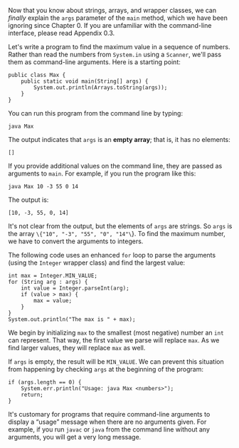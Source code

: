 Now that you know about strings, arrays, and wrapper classes, we can *finally* explain the `args` parameter of the `main` method, which we have been ignoring since Chapter 0.
If you are unfamiliar with the command-line interface, please read Appendix 0.3.

Let's write a program to find the maximum value in a sequence of numbers.
Rather than read the numbers from `System.in` using a `Scanner`, we'll pass them as command-line arguments.
Here is a starting point:

```code
public class Max {
    public static void main(String[] args) {
        System.out.println(Arrays.toString(args));
    }
}
```

You can run this program from the command line by typing:

```code
java Max
```


The output indicates that `args` is an **empty array**; that is, it has no elements:

```code
[]
```

If you provide additional values on the command line, they are passed as arguments to `main`.
For example, if you run the program like this:

```code
java Max 10 -3 55 0 14
```

The output is:

```code
[10, -3, 55, 0, 14]
```

It's not clear from the output, but the elements of `args` are strings.
So `args` is the array `\{"10", "-3", "55", "0", "14"\`}.
To find the maximum number, we have to convert the arguments to integers.

The following code uses an enhanced `for` loop to parse the arguments (using the `Integer` wrapper class) and find the largest value:

```code
int max = Integer.MIN_VALUE;
for (String arg : args) {
    int value = Integer.parseInt(arg);
    if (value > max) {
        max = value;
    }
}
System.out.println("The max is " + max);
```

We begin by initializing `max` to the smallest (most negative) number an `int` can represent.
That way, the first value we parse will replace `max`.
As we find larger values, they will replace `max` as well.

If `args` is empty, the result will be `MIN_VALUE`.
We can prevent this situation from happening by checking `args` at the beginning of the program:

```code
if (args.length == 0) {
    System.err.println("Usage: java Max <numbers>");
    return;
}
```

It's customary for programs that require command-line arguments to display a “usage” message when there are no arguments given.
For example, if you run `javac` or `java` from the command line without any arguments, you will get a very long message.